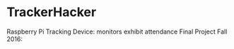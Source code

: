 # TrackerHacker
Raspberry Pi Tracking Device: monitors exhibit attendance Final Project Fall 2016: 
